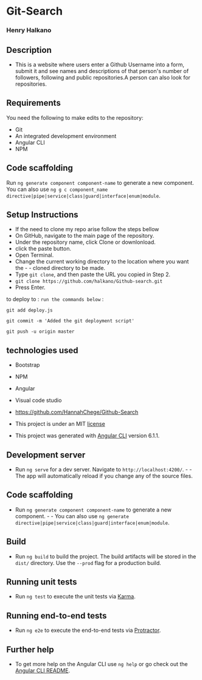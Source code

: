 # Git-Search

### Henry Halkano

## Description
- This is a website where users enter a Github Username into a form, submit it and see names and descriptions of that person's  number of followers, following and public repositories.A person can also look for repositories.

## Requirements
  You need the following to make edits to the repository:
  - Git
  - An integrated development environment
  - Angular CLI
  - NPM


## Code scaffolding

Run `ng generate component component-name` to generate a new component. You can also use `ng g c component_name directive|pipe|service|class|guard|interface|enum|module`.


## Setup Instructions
- If the need to clone my repo arise follow the steps bellow
- On GitHub, navigate to the main page of the repository.
- Under the repository name, click Clone or downlonload.
- click the paste button.
- Open Terminal.
- Change the current working directory to the location where you want the - - cloned directory to be made.
- Type `git clone`, and then paste the URL you copied in Step 2.
- `git clone https://github.com/halkano/Github-search.git`
- Press Enter.

to deploy to :
`run the commands below` :

`git add deploy.js`

`git commit -m 'Added the git deployment script'`

`git push -u origin master`

## technologies used
- Bootstrap
- NPM
- Angular
- Visual code studio

- https://github.com/HannahChege/Github-Search


- This project is under an MIT [license](LICENSE)


- This project was generated with [Angular CLI](https://github.com/angular/angular-cli) version 6.1.1.

## Development server

- Run `ng serve` for a dev server. Navigate to `http://localhost:4200/`. - -  The app will automatically reload if you change any of the source files.

## Code scaffolding

- Run `ng generate component component-name` to generate a new component. - - You can also use `ng generate directive|pipe|service|class|guard|interface|enum|module`.

## Build

- Run `ng build` to build the project. The build artifacts will be stored in the `dist/` directory. Use the `--prod` flag for a production build.

## Running unit tests

- Run `ng test` to execute the unit tests via [Karma](https://karma-runner.github.io).

## Running end-to-end tests

- Run `ng e2e` to execute the end-to-end tests via [Protractor](http://www.protractortest.org/).

## Further help

- To get more help on the Angular CLI use `ng help` or go check out the [Angular CLI README](https://github.com/angular/angular-cli/blob/master/README.md).
